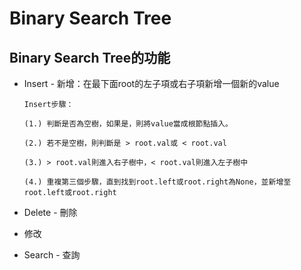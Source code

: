 # **Binary Search Tree**
## Binary Search Tree的功能
* Insert - 新增：在最下面root的左子項或右子項新增一個新的value
  
      Insert步驟：
  
      (1.) 判斷是否為空樹，如果是，則將value當成根節點插入。
        
      (2.) 若不是空樹，則判斷是 > root.val或 < root.val
        
      (3.) > root.val則進入右子樹中，< root.val則進入左子樹中
        
      (4.) 重複第三個步驟，直到找到root.left或root.right為None，並新增至root.left或root.right

* Delete - 刪除

* 修改

* Search - 查詢

